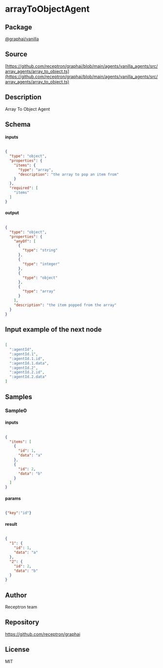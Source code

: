 # arrayToObjectAgent

## Package
[@graphai/vanilla](https://www.npmjs.com/package/@graphai/vanilla)
## Source
[https://github.com/receptron/graphai/blob/main/agents/vanilla_agents/src/array_agents/array_to_object.ts](https://github.com/receptron/graphai/blob/main/agents/vanilla_agents/src/array_agents/array_to_object.ts)

## Description

Array To Object Agent

## Schema

#### inputs

```json

{
  "type": "object",
  "properties": {
    "items": {
      "type": "array",
      "description": "the array to pop an item from"
    }
  },
  "required": [
    "items"
  ]
}

```

#### output

```json

{
  "type": "object",
  "properties": {
    "anyOf": [
      {
        "type": "string"
      },
      {
        "type": "integer"
      },
      {
        "type": "object"
      },
      {
        "type": "array"
      }
    ],
    "description": "the item popped from the array"
  }
}

```

## Input example of the next node

```json

[
  ":agentId",
  ":agentId.1",
  ":agentId.1.id",
  ":agentId.1.data",
  ":agentId.2",
  ":agentId.2.id",
  ":agentId.2.data"
]

```

## Samples

### Sample0

#### inputs

```json

{
  "items": [
    {
      "id": 1,
      "data": "a"
    },
    {
      "id": 2,
      "data": "b"
    }
  ]
}

```

#### params

```json

{"key":"id"}

```

#### result

```json

{
  "1": {
    "id": 1,
    "data": "a"
  },
  "2": {
    "id": 2,
    "data": "b"
  }
}

```

## Author

Receptron team

## Repository

https://github.com/receptron/graphai

## License

MIT

